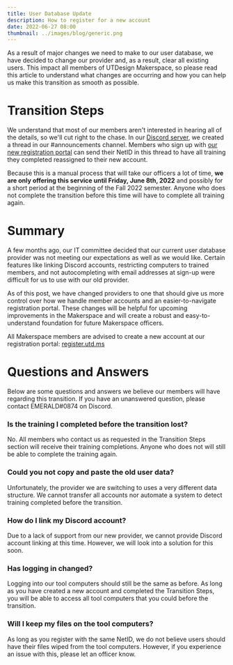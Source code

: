```yaml
---
title: User Database Update
description: How to register for a new account
date: 2022-06-27 08:00
thumbnail: ../images/blog/generic.png
---
```


As a result of major changes we need to make to our user database, we have decided to change our provider and, as a result, clear all existing users. This impact all members of UTDesign Makerspace, so please read this article to understand what changes are occurring and how you can help us make this transition as smooth as possible.

# Transition Steps
We understand that most of our members aren't interested in hearing all of the details, so we'll cut right to the chase. In our [Discord server](https://discord.gg/VQzQMnnWnx), we created a thread in our #announcements channel. Members who sign up with [our new registration portal](https://register.utd.ms) can send their NetID in this thread to have all training they completed reassigned to their new account.

Because this is a manual process that will take our officers a lot of time, **we are only offering this service until Friday, June 8th, 2022** and possibly for a short period at the beginning of the Fall 2022 semester. Anyone who does not complete the transition before this time will have to complete all training again.

# Summary
A few months ago, our IT committee decided that our current user database provider was not meeting our expectations as well as we would like. Certain features like linking Discord accounts, restricting computers to trained members, and not autocompleting with email addresses at sign-up were difficult for us to use with our old provider.

As of this post, we have changed providers to one that should give us more control over how we handle member accounts and an easier-to-navigate registration portal. These changes will be helpful for upcoming improvements in the Makerspace and will create a robust and easy-to-understand foundation for future Makerspace officers.

All Makerspace members are advised to create a new account at our registration portal: [register.utd.ms](https://register.utd.ms)

# Questions and Answers
Below are some questions and answers we believe our members will have regarding this transition. If you have an unanswered question, please contact EMERALD#0874 on Discord.

### Is the training I completed before the transition lost?
No. All members who contact us as requested in the Transition Steps section will receive their training completions. Anyone who does not will still be able to complete the training again.

### Could you not copy and paste the old user data?
Unfortunately, the provider we are switching to uses a very different data structure. We cannot transfer all accounts nor automate a system to detect training completed before the transition.

### How do I link my Discord account?
Due to a lack of support from our new provider, we cannot provide Discord account linking at this time. However, we will look into a solution for this soon.

### Has logging in changed?
Logging into our tool computers should still be the same as before. As long as you have created a new account and completed the Transition Steps, you will be able to access all tool computers that you could before the transition.

### Will I keep my files on the tool computers?
As long as you register with the same NetID, we do not believe users should have their files wiped from the tool computers. However, if you experience an issue with this, please let an officer know.